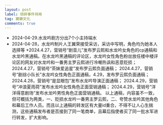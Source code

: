 ```yaml
---
layout: post
label: 琐碎事件待用
tag: 獭獭文化
comments: true
---
```


* 2024-04-29.水龙吟剧方分出7个小主持端水
* 2024-04-28，水龙吟制片人王翼荣接受采访，采访中写明，角色均为她本人选择等
*2024.4.27，营销号“剧音儿”发布罗云熙和水龙吟女角色的cp通稿和水龙吟黑通稿。在水龙吟黑通稿的评论区，水龙吟女性角色粉丝放任楼中楼评论区的网友对水龙吟和一番男主罗云熙进行冷嘲热讽和恶意贬损；
2024.4.27，营销号“茶妹爱追星”发布罗云熙负面通稿；
2024.4.27，营销号“剧综小队长”水龙吟女性角色正面通稿，4.29，发布罗云熙负面通稿；
2024.4.28，营销号“是显眼包”发布水龙吟导演正面通稿；
2024.4.29，营销号“冲浪夏雨荷”发布水龙吟女性角色正面营销通稿；
2024.4.29，营销号“洋洋得意剧场”发布水龙吟男性角色正面营销通稿。
以上通稿，内容虽不一致，但可概括为两类，一、贬损水龙吟一番男主罗云熙，二、夸赞水龙吟其他角色和幕后工作人员。而且以上通稿的转发区有大量id重合，不得不让人心生揣测，这些通稿发布者是否接到了同一笔商单，且幕后指使者买了同一批水军进行转发，扩大影响。
